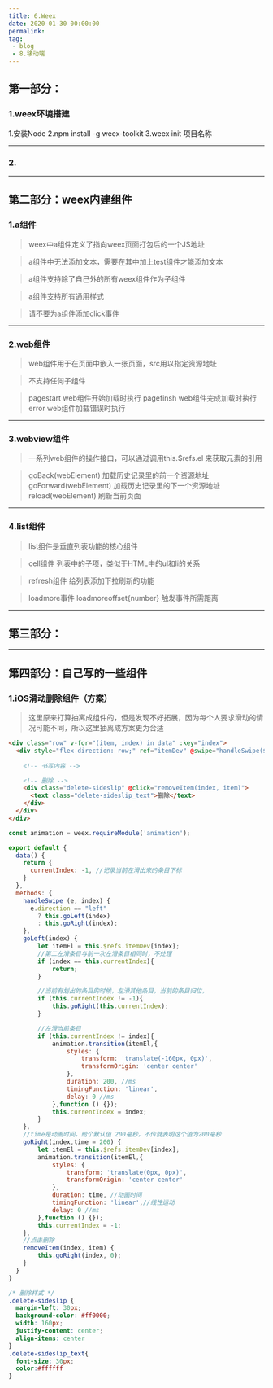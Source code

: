 ```yaml
---
title: 6.Weex
date: 2020-01-30 00:00:00
permalink: 
tag: 
 - blog
 - 8.移动端
---
```


## 第一部分：

### 1.weex环境搭建

1.安装Node
2.npm install -g weex-toolkit
3.weex init 项目名称

---

### 2.

---

## 第二部分：weex内建组件

### 1.a组件

> weex中a组件定义了指向weex页面打包后的一个JS地址

> a组件中无法添加文本，需要在其中加上test组件才能添加文本

> a组件支持除了自己外的所有weex组件作为子组件

> a组件支持所有通用样式

> 请不要为a组件添加click事件

---

### 2.web组件

> web组件用于在页面中嵌入一张页面，src用以指定资源地址

> 不支持任何子组件

> pagestart web组件开始加载时执行
> pagefinsh web组件完成加载时执行
> error web组件加载错误时执行

---

### 3.webview组件

> 一系列web组件的操作接口，可以通过调用this.$refs.el 来获取元素的引用

> goBack(webElement) 加载历史记录里的前一个资源地址
> goForward(webElement) 加载历史记录里的下一个资源地址
> reload(webElement) 刷新当前页面

---

### 4.list组件

> list组件是垂直列表功能的核心组件

> cell组件 列表中的子项，类似于HTML中的ul和li的关系

> refresh组件 给列表添加下拉刷新的功能

> loadmore事件 loadmoreoffset{number} 触发事件所需距离


---

## 第三部分：

---

## 第四部分：自己写的一些组件

### 1.iOS滑动删除组件（方案）

> 这里原来打算抽离成组件的，但是发现不好拓展，因为每个人要求滑动的情况可能不同，所以这里抽离成方案更为合适

```html
<div class="row" v-for="(item, index) in data" :key="index">
  <div style="flex-direction: row;" ref="itemDev" @swipe="handleSwipe($event, index)" @click="itemClickEvent(item)">
      
    <!-- 书写内容 -->

    <!-- 删除 -->
    <div class="delete-sideslip" @click="removeItem(index, item)">
      <text class="delete-sideslip_text">删除</text>
    </div>
  </div>
</div>
```

```js
const animation = weex.requireModule('animation');

export default {
  data() {
    return {
      currentIndex: -1, //记录当前左滑出来的条目下标
    }
  },
  methods: {
    handleSwipe (e, index) {
      e.direction == "left" 
        ? this.goLeft(index)
        : this.goRight(index);
    },
    goLeft(index) {
        let itemEl = this.$refs.itemDev[index];
        //第二左滑条目与前一次左滑条目相同时，不处理
        if (index == this.currentIndex){
            return;
        }

        //当前有划出的条目的时候，左滑其他条目，当前的条目归位，
        if (this.currentIndex != -1){
            this.goRight(this.currentIndex);
        }

        //左滑当前条目
        if (this.currentIndex != index){
            animation.transition(itemEl,{
                styles: {
                    transform: 'translate(-160px, 0px)',
                    transformOrigin: 'center center'
                },
                duration: 200, //ms
                timingFunction: 'linear',
                delay: 0 //ms
            },function () {});
            this.currentIndex = index;
        }
    },
    //time是动画时间，给个默认值 200毫秒，不传就表明这个值为200毫秒
    goRight(index,time = 200) {
        let itemEl = this.$refs.itemDev[index];
        animation.transition(itemEl,{
            styles: {
                transform: 'translate(0px, 0px)',
                transformOrigin: 'center center'
            },
            duration: time, //动画时间
            timingFunction: 'linear',//线性运动
            delay: 0 //ms
        },function () {});
        this.currentIndex = -1;
    },
    //点击删除
    removeItem(index, item) {
        this.goRight(index, 0);
    }
  }
}
```

```css
/* 删除样式 */
.delete-sideslip {
  margin-left: 30px;
  background-color: #ff0000;
  width: 160px;
  justify-content: center;
  align-items: center
}
.delete-sideslip_text{
  font-size: 30px;
  color:#ffffff
}
```